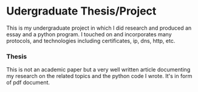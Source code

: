 # Udergraduate Thesis/Project
This is my undergraduate project in which I did research and produced an essay and a python program. I touched on and incorporates many protocols, and technologies including certificates, ip, dns, http, etc.

### Thesis
This is not an academic paper but a very well written article documenting my research on the related topics and the python code I wrote. It's in form of pdf document.
